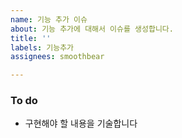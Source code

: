 ```yaml
---
name: 기능 추가 이슈
about: 기능 추가에 대해서 이슈를 생성합니다.
title: ''
labels: 기능추가
assignees: smoothbear

---
```


### To do
* 구현해야 할 내용을 기술합니다

